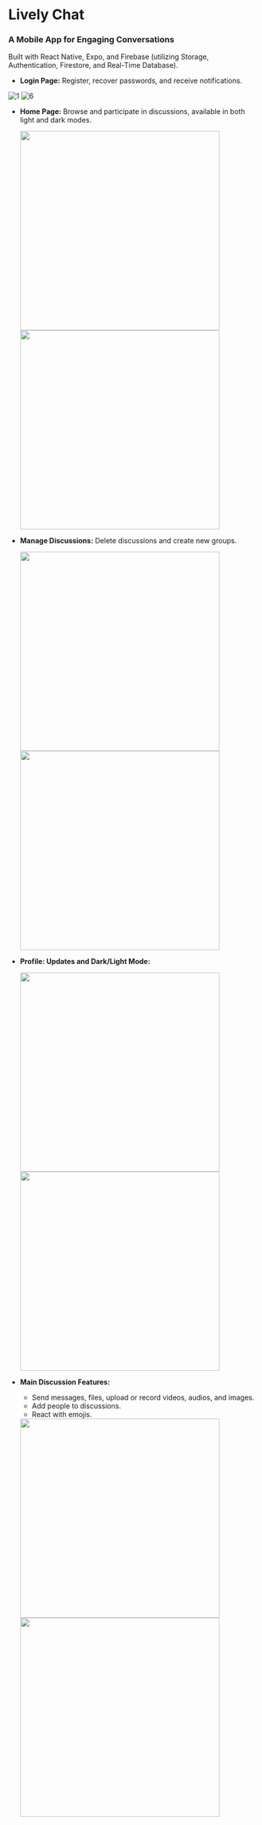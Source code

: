 # Lively Chat

### A Mobile App for Engaging Conversations

Built with React Native, Expo, and Firebase (utilizing Storage, Authentication, Firestore, and Real-Time Database).

- **Login Page:** Register, recover passwords, and receive notifications.

![1](https://github.com/tahasama/lively/assets/69104880/49839f39-5a85-4592-96e8-9771745496e8)
![6](https://github.com/tahasama/lively/assets/69104880/a661ccec-d059-47df-aa97-2860df73f1c0)


- **Home Page:** Browse and participate in discussions, available in both light and dark modes.

  <img src="https://github.com/tahasama/lively/assets/69104880/90518eb2-ffb4-4720-b6fa-0c6893f1b318" width="400"/>
  <img src="https://github.com/tahasama/lively/assets/69104880/fdc44467-c9ae-4f33-9d2e-ebb2429c8c24" width="400"/>

- **Manage Discussions:** Delete discussions and create new groups.

  <img src="https://github.com/tahasama/lively/assets/69104880/f98ad090-2d3a-4407-af0f-865a16041bb7" width="400"/>
  <img src="https://github.com/tahasama/lively/assets/69104880/432f17ca-56f6-4cf2-9fda-4a1d749f6966" width="400"/>

- **Profile: Updates and Dark/Light Mode:**

  <img src="https://github.com/tahasama/lively/assets/69104880/68aa695f-7d43-47b4-a3a2-ed6999b49497" width="400"/>
  <img src="https://github.com/tahasama/lively/assets/69104880/22d9e69e-28b8-4eff-bb26-b25a06c1ffb1" width="400"/>

- **Main Discussion Features:**
  - Send messages, files, upload or record videos, audios, and images.
  - Add people to discussions.
  - React with emojis.

  <img src="https://github.com/tahasama/lively/assets/69104880/7e7ce74d-5646-4ac3-9d64-24ddf544c7b3" width="400"/>
  <img src="https://github.com/tahasama/lively/assets/69104880/61c79974-3990-48ca-8018-bfcb731bc238" width="400"/>

